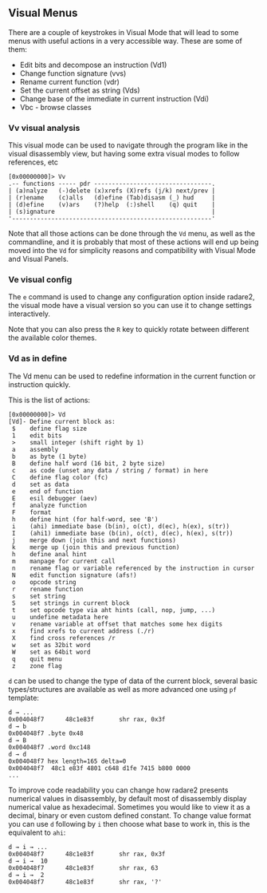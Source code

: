 ## Visual Menus

There are a couple of keystrokes in Visual Mode that will lead to some menus with useful actions in a very accessible way. These are some of them:

* Edit bits and decompose an instruction (Vd1)
* Change function signature (vvs)
* Rename current function (vdr)
* Set the current offset as string (Vds)
* Change base of the immediate in current instruction (Vdi)
* Vbc - browse classes

### Vv visual analysis

This visual mode can be used to navigate through the program like in the visual disassembly view, but having some extra visual modes to follow references, etc

```
[0x00000000]> Vv
.-- functions ----- pdr ---------------------------------.
| (a)nalyze   (-)delete (x)xrefs (X)refs (j/k) next/prev |
| (r)ename    (c)alls   (d)efine (Tab)disasm (_) hud     |
| (d)efine    (v)ars    (?)help  (:)shell    (q) quit    |
| (s)ignature                                            |
'--------------------------------------------------------'
```

Note that all those actions can be done through the `Vd` menu, as well as the commandline, and it is probably that most of these actions will end up being moved into the `Vd` for simplicity reasons and compatibility with Visual Mode and Visual Panels.

### Ve visual config

The `e` command is used to change any configuration option inside radare2, the visual mode have a visual version so you can use it to change settings interactively.

Note that you can also press the `R` key to quickly rotate between different the available color themes.

### Vd as in define

The Vd menu can be used to redefine information in the current function or instruction quickly.

This is the list of actions:

```
[0x00000000]> Vd
[Vd]- Define current block as:                                                                   
 $    define flag size
 1    edit bits
 >    small integer (shift right by 1)
 a    assembly
 b    as byte (1 byte)
 B    define half word (16 bit, 2 byte size)
 c    as code (unset any data / string / format) in here
 C    define flag color (fc)
 d    set as data
 e    end of function
 E    esil debugger (aev)
 f    analyze function
 F    format
 h    define hint (for half-word, see 'B')
 i    (ahi) immediate base (b(in), o(ct), d(ec), h(ex), s(tr))
 I    (ahi1) immediate base (b(in), o(ct), d(ec), h(ex), s(tr))
 j    merge down (join this and next functions)
 k    merge up (join this and previous function)
 h    define anal hint
 m    manpage for current call
 n    rename flag or variable referenced by the instruction in cursor
 N    edit function signature (afs!)
 o    opcode string
 r    rename function
 s    set string
 S    set strings in current block
 t    set opcode type via aht hints (call, nop, jump, ...)
 u    undefine metadata here
 v    rename variable at offset that matches some hex digits
 x    find xrefs to current address (./r)
 X    find cross references /r
 w    set as 32bit word
 W    set as 64bit word
 q    quit menu
 z    zone flag
```

`d` can be used to change the type of data of the current block, several basic types/structures are available as well as more advanced one using `pf` template:

```
d → ...
0x004048f7      48c1e83f       shr rax, 0x3f
d → b
0x004048f7 .byte 0x48
d → B
0x004048f7 .word 0xc148
d → d
0x004048f7 hex length=165 delta=0
0x004048f7  48c1 e83f 4801 c648 d1fe 7415 b800 0000
...
```

To improve code readability you can change how radare2 presents numerical values in disassembly, by default most of disassembly display numerical value as hexadecimal. Sometimes you would like to view it as a decimal, binary or even custom defined constant. To change value format you can use `d` following by `i` then choose what base to work in, this is the equivalent to `ahi`:

```
d → i → ...
0x004048f7      48c1e83f       shr rax, 0x3f
d → i →  10
0x004048f7      48c1e83f       shr rax, 63
d → i →  2
0x004048f7      48c1e83f       shr rax, '?'
```
